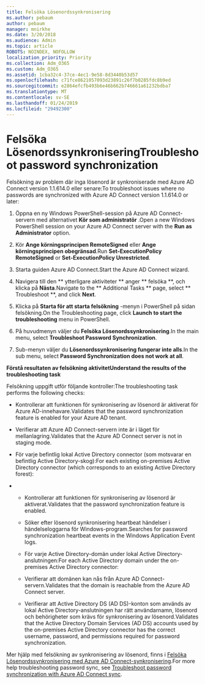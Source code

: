 ```yaml
---
title: Felsöka Lösenordssynkronisering
ms.author: pebaum
author: pebaum
manager: mnirkhe
ms.date: 3/20/2018
ms.audience: Admin
ms.topic: article
ROBOTS: NOINDEX, NOFOLLOW
localization_priority: Priority
ms.collection: Adm_O365
ms.custom: Adm_O365
ms.assetid: 1cba32c4-37ce-4ec1-9e58-8d3440b53d57
ms.openlocfilehash: c71fce8621057093d23891c26f7b0285fdc8b9ed
ms.sourcegitcommit: e2864efcfb493b6e46b662b746661a61232bdba7
ms.translationtype: MT
ms.contentlocale: sv-SE
ms.lasthandoff: 01/24/2019
ms.locfileid: "29492300"
---
```

# <a name="troubleshoot-password-synchronization"></a><span data-ttu-id="d887d-102">Felsöka Lösenordssynkronisering</span><span class="sxs-lookup"><span data-stu-id="d887d-102">Troubleshoot password synchronization</span></span>

<span data-ttu-id="d887d-103">Felsökning av problem där inga lösenord är synkroniserade med Azure AD Connect version 1.1.614.0 eller senare:</span><span class="sxs-lookup"><span data-stu-id="d887d-103">To troubleshoot issues where no passwords are synchronized with Azure AD Connect version 1.1.614.0 or later:</span></span>
  
1. <span data-ttu-id="d887d-104">Öppna en ny Windows PowerShell-session på Azure AD Connect-servern med alternativet **Kör som administratör** .</span><span class="sxs-lookup"><span data-stu-id="d887d-104">Open a new Windows PowerShell session on your Azure AD Connect server with the **Run as Administrator** option.</span></span> 
    
2. <span data-ttu-id="d887d-105">Kör **Ange körningsprincipen RemoteSigned** eller **Ange körningsprincipen obegränsad**.</span><span class="sxs-lookup"><span data-stu-id="d887d-105">Run **Set-ExecutionPolicy RemoteSigned** or **Set-ExecutionPolicy Unrestricted**.</span></span> 
    
3. <span data-ttu-id="d887d-106">Starta guiden Azure AD Connect.</span><span class="sxs-lookup"><span data-stu-id="d887d-106">Start the Azure AD Connect wizard.</span></span>
    
4. <span data-ttu-id="d887d-107">Navigera till den \*\* ytterligare aktiviteter \*\* anger \*\* felsöka \*\*, och klicka på **Nästa**.</span><span class="sxs-lookup"><span data-stu-id="d887d-107">Navigate to the \*\* Additional Tasks \*\* page, select \*\* Troubleshoot \*\*, and click **Next**.</span></span> 
    
5. <span data-ttu-id="d887d-108">Klicka på **Starta för att starta felsökning** -menyn i PowerShell på sidan felsökning.</span><span class="sxs-lookup"><span data-stu-id="d887d-108">On the Troubleshooting page, click **Launch to start the troubleshooting** menu in PowerShell.</span></span> 
    
6. <span data-ttu-id="d887d-109">På huvudmenyn väljer du **Felsöka Lösenordssynkronisering**.</span><span class="sxs-lookup"><span data-stu-id="d887d-109">In the main menu, select **Troubleshoot Password Synchronization**.</span></span> 
    
7. <span data-ttu-id="d887d-110">Sub-menyn väljer du **Lösenordssynkronisering fungerar inte alls**.</span><span class="sxs-lookup"><span data-stu-id="d887d-110">In the sub menu, select **Password Synchronization does not work at all**.</span></span> 
    
 <span data-ttu-id="d887d-111">**Förstå resultaten av felsökning aktivitet**</span><span class="sxs-lookup"><span data-stu-id="d887d-111">**Understand the results of the troubleshooting task**</span></span>
  
<span data-ttu-id="d887d-112">Felsökning uppgift utför följande kontroller:</span><span class="sxs-lookup"><span data-stu-id="d887d-112">The troubleshooting task performs the following checks:</span></span>
  
- <span data-ttu-id="d887d-113">Kontrollerar att funktionen för synkronisering av lösenord är aktiverat för Azure AD-innehavare.</span><span class="sxs-lookup"><span data-stu-id="d887d-113">Validates that the password synchronization feature is enabled for your Azure AD tenant.</span></span>
    
- <span data-ttu-id="d887d-114">Verifierar att Azure AD Connect-servern inte är i läget för mellanlagring.</span><span class="sxs-lookup"><span data-stu-id="d887d-114">Validates that the Azure AD Connect server is not in staging mode.</span></span>
    
- <span data-ttu-id="d887d-115">För varje befintlig lokal Active Directory connector (som motsvarar en befintlig Active Directory-skog):</span><span class="sxs-lookup"><span data-stu-id="d887d-115">For each existing on-premises Active Directory connector (which corresponds to an existing Active Directory forest):</span></span>
    
- 
  - <span data-ttu-id="d887d-116">Kontrollerar att funktionen för synkronisering av lösenord är aktiverat.</span><span class="sxs-lookup"><span data-stu-id="d887d-116">Validates that the password synchronization feature is enabled.</span></span>
    
  - <span data-ttu-id="d887d-117">Söker efter lösenord synkronisering heartbeat händelser i händelseloggarna för Windows-program.</span><span class="sxs-lookup"><span data-stu-id="d887d-117">Searches for password synchronization heartbeat events in the Windows Application Event logs.</span></span>
    
  - <span data-ttu-id="d887d-118">För varje Active Directory-domän under lokal Active Directory-anslutningen:</span><span class="sxs-lookup"><span data-stu-id="d887d-118">For each Active Directory domain under the on-premises Active Directory connector:</span></span>
    
  - <span data-ttu-id="d887d-119">Verifierar att domänen kan nås från Azure AD Connect-servern.</span><span class="sxs-lookup"><span data-stu-id="d887d-119">Validates that the domain is reachable from the Azure AD Connect server.</span></span>
    
  - <span data-ttu-id="d887d-120">Verifierar att Active Directory DS (AD DS)-konton som används av lokal Active Directory-anslutningen har rätt användarnamn, lösenord och behörigheter som krävs för synkronisering av lösenord.</span><span class="sxs-lookup"><span data-stu-id="d887d-120">Validates that the Active Directory Domain Services (AD DS) accounts used by the on-premises Active Directory connector has the correct username, password, and permissions required for password synchronization.</span></span>
    
<span data-ttu-id="d887d-121">Mer hjälp med felsökning av synkronisering av lösenord, finns i [Felsöka Lösenordssynkronisering med Azure AD Connect-synkronisering](https://docs.microsoft.com/en-us/azure/active-directory/connect/active-directory-aadconnectsync-troubleshoot-password-synchronization).</span><span class="sxs-lookup"><span data-stu-id="d887d-121">For more help troubleshooting password sync, see [Troubleshoot password synchronization with Azure AD Connect sync](https://docs.microsoft.com/en-us/azure/active-directory/connect/active-directory-aadconnectsync-troubleshoot-password-synchronization).</span></span>
  

